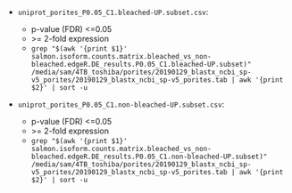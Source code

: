 

- ```uniprot_porites_P0.05_C1.bleached-UP.subset.csv```:
  - p-value (FDR) <=0.05
  - \>= 2-fold expression
  - `grep "$(awk '{print $1}' salmon.isoform.counts.matrix.bleached_vs_non-bleached.edgeR.DE_results.P0.05_C1.bleached-UP.subset)" /media/sam/4TB_toshiba/porites/20190129_blastx_ncbi_sp-v5_porites/20190129_blastx_ncbi_sp-v5_porites.tab | awk '{print $2}' | sort -u`

- ```uniprot_porites_P0.05_C1.non-bleached-UP.subset.csv```:
  - p-value (FDR) <=0.05
  - \>= 2-fold expression
  - `grep "$(awk '{print $1}' salmon.isoform.counts.matrix.bleached_vs_non-bleached.edgeR.DE_results.P0.05_C1.non-bleached-UP.subset)" /media/sam/4TB_toshiba/porites/20190129_blastx_ncbi_sp-v5_porites/20190129_blastx_ncbi_sp-v5_porites.tab | awk '{print $2}' | sort -u`

